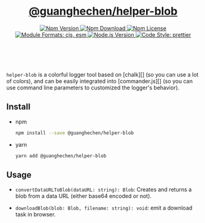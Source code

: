 <header>
  <h1 align="center">
    <a href="https://github.com/guanghechen/node-scaffolds/tree/main/packages/helper-blob#readme">@guanghechen/helper-blob</a>
  </h1>
  <div align="center">
    <a href="https://www.npmjs.com/package/@guanghechen/helper-blob">
      <img
        alt="Npm Version"
        src="https://img.shields.io/npm/v/@guanghechen/helper-blob.svg"
      />
    </a>
    <a href="https://www.npmjs.com/package/@guanghechen/helper-blob">
      <img
        alt="Npm Download"
        src="https://img.shields.io/npm/dm/@guanghechen/helper-blob.svg"
      />
    </a>
    <a href="https://www.npmjs.com/package/@guanghechen/helper-blob">
      <img
        alt="Npm License"
        src="https://img.shields.io/npm/l/@guanghechen/helper-blob.svg"
      />
    </a>
    <a href="#install">
      <img
        alt="Module Formats: cjs, esm"
        src="https://img.shields.io/badge/module_formats-cjs%2C%20esm-green.svg"
      />
    </a>
    <a href="https://github.com/nodejs/node">
      <img
        alt="Node.js Version"
        src="https://img.shields.io/node/v/@guanghechen/helper-blob"
      />
    </a>
    <a href="https://github.com/prettier/prettier">
      <img
        alt="Code Style: prettier"
        src="https://img.shields.io/badge/code_style-prettier-ff69b4.svg?style=flat-square"
      />
    </a>
  </div>
</header>
<br/>


`helper-blob` is a colorful logger tool based on [chalk][] (so you can use a
lot of colors), and can be easily integrated into [commander.js][] (so you can
use command line parameters to customized the logger's behavior).


## Install

* npm

  ```bash
  npm install --save @guanghechen/helper-blob
  ```

* yarn

  ```bash
  yarn add @guanghechen/helper-blob
  ```

## Usage

* `convertDataURLToBlob(dataURL: string): Blob`: Creates and returns a blob from
  a data URL (either base64 encoded or not).


* `downloadBlob(blob: Blob, filename: string): void`: emit a download task in
  browser.


[homepage]: https://github.com/guanghechen/node-scaffolds/tree/main/packages/helper-blob#readme
